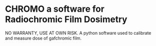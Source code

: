 # CHROMO a software for Radiochromic Film Dosimetry

NO WARRANTY, USE AT OWN RISK.
A python software used to calibrate and measure dose of gafchromic film.

